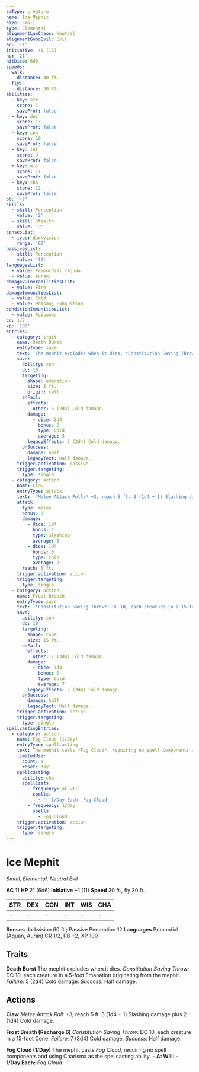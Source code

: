 ```yaml
---
smType: creature
name: Ice Mephit
size: Small
type: Elemental
alignmentLawChaos: Neutral
alignmentGoodEvil: Evil
ac: '11'
initiative: +1 (11)
hp: '21'
hitDice: 6d6
speeds:
  walk:
    distance: 30 ft.
  fly:
    distance: 30 ft.
abilities:
  - key: str
    score: 7
    saveProf: false
  - key: dex
    score: 13
    saveProf: false
  - key: con
    score: 10
    saveProf: false
  - key: int
    score: 9
    saveProf: false
  - key: wis
    score: 11
    saveProf: false
  - key: cha
    score: 12
    saveProf: false
pb: '+2'
skills:
  - skill: Perception
    value: '2'
  - skill: Stealth
    value: '3'
sensesList:
  - type: darkvision
    range: '60'
passivesList:
  - skill: Perception
    value: '12'
languagesList:
  - value: Primordial (Aquan
  - value: Auran)
damageVulnerabilitiesList:
  - value: Fire
damageImmunitiesList:
  - value: Cold
  - value: Poison; Exhaustion
conditionImmunitiesList:
  - value: Poisoned
cr: 1/2
xp: '100'
entries:
  - category: trait
    name: Death Burst
    entryType: save
    text: 'The mephit explodes when it dies. *Constitution Saving Throw*: DC 10, each creature in a 5-foot Emanation originating from the mephit. *Failure:*  5 (2d4) Cold damage. *Success:*  Half damage.'
    save:
      ability: con
      dc: 10
      targeting:
        shape: emanation
        size: 5 ft.
        origin: self
      onFail:
        effects:
          other: 5 (2d4) Cold damage.
        damage:
          - dice: 2d4
            bonus: 0
            type: Cold
            average: 5
        legacyEffects: 5 (2d4) Cold damage.
      onSuccess:
        damage: half
        legacyText: Half damage.
    trigger.activation: passive
    trigger.targeting:
      type: single
  - category: action
    name: Claw
    entryType: attack
    text: '*Melee Attack Roll:* +3, reach 5 ft. 3 (1d4 + 1) Slashing damage plus 2 (1d4) Cold damage.'
    attack:
      type: melee
      bonus: 3
      damage:
        - dice: 1d4
          bonus: 1
          type: Slashing
          average: 3
        - dice: 1d4
          bonus: 0
          type: Cold
          average: 2
      reach: 5 ft.
    trigger.activation: action
    trigger.targeting:
      type: single
  - category: action
    name: Frost Breath
    entryType: save
    text: '*Constitution Saving Throw*: DC 10, each creature in a 15-foot Cone. *Failure:*  7 (3d4) Cold damage. *Success:*  Half damage.'
    save:
      ability: con
      dc: 10
      targeting:
        shape: cone
        size: 15 ft.
      onFail:
        effects:
          other: 7 (3d4) Cold damage.
        damage:
          - dice: 3d4
            bonus: 0
            type: Cold
            average: 7
        legacyEffects: 7 (3d4) Cold damage.
      onSuccess:
        damage: half
        legacyText: Half damage.
    trigger.activation: action
    trigger.targeting:
      type: single
spellcastingEntries:
  - category: action
    name: Fog Cloud (1/Day)
    entryType: spellcasting
    text: The mephit casts *Fog Cloud*, requiring no spell components and using Charisma as the spellcasting ability. - **At Will:** - **1/Day Each:** *Fog Cloud*
    limitedUse:
      count: 1
      reset: day
    spellcasting:
      ability: cha
      spellLists:
        - frequency: at-will
          spells:
            - '- 1/Day Each: Fog Cloud'
        - frequency: 1/day
          spells:
            - Fog Cloud
    trigger.activation: action
    trigger.targeting:
      type: single
---
```


# Ice Mephit
*Small, Elemental, Neutral Evil*

**AC** 11
**HP** 21 (6d6)
**Initiative** +1 (11)
**Speed** 30 ft., fly 30 ft.

| STR | DEX | CON | INT | WIS | CHA |
| --- | --- | --- | --- | --- | --- |
| - | - | - | - | - | - |

**Senses** darkvision 60 ft.; Passive Perception 12
**Languages** Primordial (Aquan, Auran)
CR 1/2, PB +2, XP 100

## Traits

**Death Burst**
The mephit explodes when it dies. *Constitution Saving Throw*: DC 10, each creature in a 5-foot Emanation originating from the mephit. *Failure:*  5 (2d4) Cold damage. *Success:*  Half damage.

## Actions

**Claw**
*Melee Attack Roll:* +3, reach 5 ft. 3 (1d4 + 1) Slashing damage plus 2 (1d4) Cold damage.

**Frost Breath (Recharge 6)**
*Constitution Saving Throw*: DC 10, each creature in a 15-foot Cone. *Failure:*  7 (3d4) Cold damage. *Success:*  Half damage.

**Fog Cloud (1/Day)**
The mephit casts *Fog Cloud*, requiring no spell components and using Charisma as the spellcasting ability. - **At Will:** - **1/Day Each:** *Fog Cloud*
